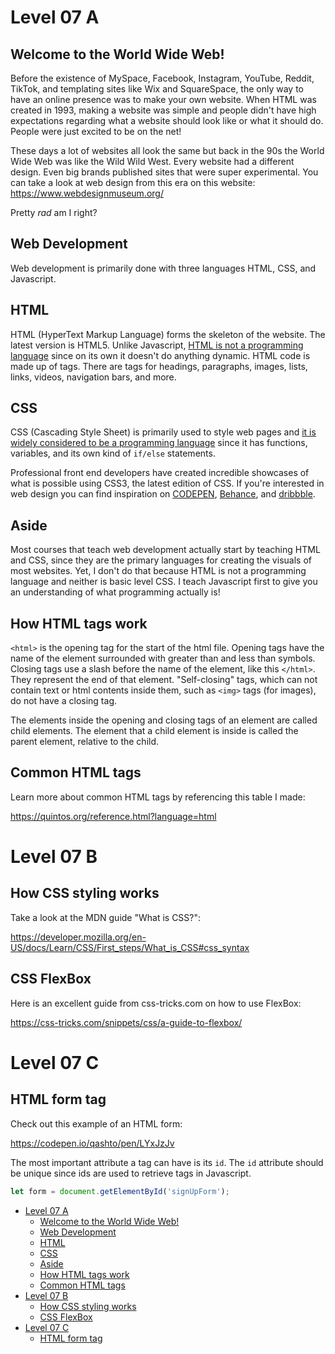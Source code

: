 # Level 07 A

## Welcome to the World Wide Web!

Before the existence of MySpace, Facebook, Instagram, YouTube, Reddit, TikTok, and templating sites like Wix and SquareSpace, the only way to have an online presence was to make your own website. When HTML was created in 1993, making a website was simple and people didn't have high expectations regarding what a website should look like or what it should do. People were just excited to be on the net!

These days a lot of websites all look the same but back in the 90s the World Wide Web was like the Wild Wild West. Every website had a different design. Even big brands published sites that were super experimental. You can take a look at web design from this era on this website: <https://www.webdesignmuseum.org/>

Pretty _rad_ am I right?

## Web Development

Web development is primarily done with three languages HTML, CSS, and Javascript.

## HTML

HTML (HyperText Markup Language) forms the skeleton of the website. The latest version is HTML5. Unlike Javascript, [HTML is not a programming language](https://ischool.syr.edu/why-html-is-not-a-programming-language/) since on its own it doesn't do anything dynamic. HTML code is made up of tags. There are tags for headings, paragraphs, images, lists, links, videos, navigation bars, and more.

## CSS

CSS (Cascading Style Sheet) is primarily used to style web pages and [it is widely considered to be a programming language](https://css-tricks.com/is-css-a-programming-language/) since it has functions, variables, and its own kind of `if/else` statements.

Professional front end developers have created incredible showcases of what is possible using CSS3, the latest edition of CSS. If you're interested in web design you can find inspiration on [CODEPEN](https://codepen.io), [Behance](https://www.behance.net/), and [dribbble](https://dribbble.com/).

## Aside

Most courses that teach web development actually start by teaching HTML and CSS, since they are the primary languages for creating the visuals of most websites. Yet, I don't do that because HTML is not a programming language and neither is basic level CSS. I teach Javascript first to give you an understanding of what programming actually is!

## How HTML tags work

`<html>` is the opening tag for the start of the html file. Opening tags have the name of the element surrounded with greater than and less than symbols. Closing tags use a slash before the name of the element, like this `</html>`. They represent the end of that element. "Self-closing" tags, which can not contain text or html contents inside them, such as `<img>` tags (for images), do not have a closing tag.

The elements inside the opening and closing tags of an element are called child elements. The element that a child element is inside is called the parent element, relative to the child.

## Common HTML tags

Learn more about common HTML tags by referencing this table I made:

<https://quintos.org/reference.html?language=html>

# Level 07 B

## How CSS styling works

Take a look at the MDN guide "What is CSS?":

<https://developer.mozilla.org/en-US/docs/Learn/CSS/First_steps/What_is_CSS#css_syntax>

## CSS FlexBox

Here is an excellent guide from css-tricks.com on how to use FlexBox:

<https://css-tricks.com/snippets/css/a-guide-to-flexbox/>

# Level 07 C

## HTML form tag

Check out this example of an HTML form:

https://codepen.io/qashto/pen/LYxJzJv

The most important attribute a tag can have is its `id`. The `id` attribute should be unique since ids are used to retrieve tags in Javascript.

```js
let form = document.getElementById('signUpForm');
```

- [Level 07 A](#level-07-a)
  - [Welcome to the World Wide Web!](#welcome-to-the-world-wide-web)
  - [Web Development](#web-development)
  - [HTML](#html)
  - [CSS](#css)
  - [Aside](#aside)
  - [How HTML tags work](#how-html-tags-work)
  - [Common HTML tags](#common-html-tags)
- [Level 07 B](#level-07-b)
  - [How CSS styling works](#how-css-styling-works)
  - [CSS FlexBox](#css-flexbox)
- [Level 07 C](#level-07-c)
  - [HTML form tag](#html-form-tag)
